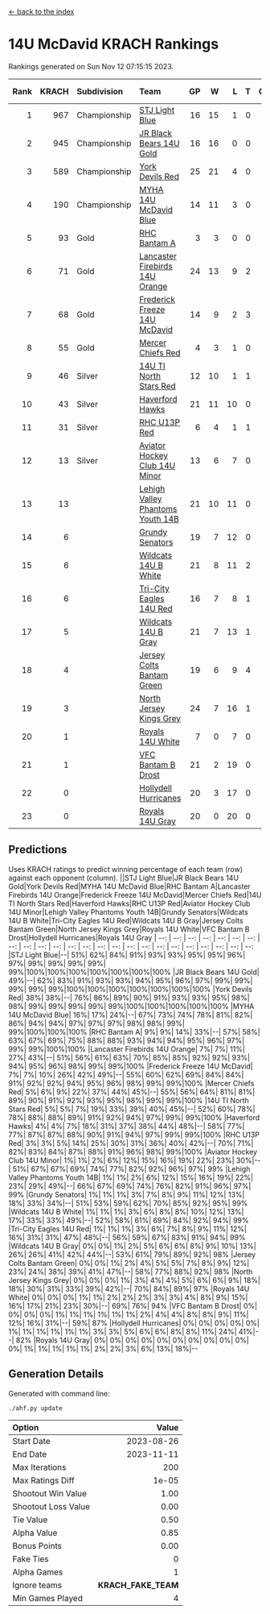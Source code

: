 [<- back to the index](readme.md)
# 14U McDavid KRACH Rankings
Rankings generated on Sun Nov 12 07:15:15 2023.

Rank|KRACH|Subdivision|Team|GP|W|L|T|OTW|OTL|SoS|Exp Wins|Win Diff
---:|---:|:---|:---|---:|---:|---:|---:|---:|---:|---:|---:|---:
1|967|Championship|[STJ Light Blue](https://gamesheetstats.com/seasons/3659/teams/140639/schedule)|16|15|1|0|0|0|93|15.9|0.0
2|945|Championship|[JR Black Bears 14U Gold](https://gamesheetstats.com/seasons/3659/teams/140633/schedule)|16|16|0|0|1|0|10|16.8|-0.0
3|589|Championship|[York Devils Red](https://gamesheetstats.com/seasons/3659/teams/140644/schedule)|25|21|4|0|0|0|364|21.9|0.0
4|190|Championship|[MYHA 14U McDavid Blue](https://gamesheetstats.com/seasons/3659/teams/140636/schedule)|14|11|3|0|0|0|105|11.9|0.0
5|93|Gold|[RHC Bantam A](https://gamesheetstats.com/seasons/3659/teams/140618/schedule)|3|3|0|0|0|0|4|3.9|0.0
6|71|Gold|[Lancaster Firebirds 14U Orange](https://gamesheetstats.com/seasons/3659/teams/140634/schedule)|24|13|9|2|0|0|235|14.9|0.0
7|68|Gold|[Frederick Freeze 14U McDavid](https://gamesheetstats.com/seasons/3659/teams/140628/schedule)|14|9|2|3|0|0|93|11.4|0.0
8|55|Gold|[Mercer Chiefs Red](https://gamesheetstats.com/seasons/3659/teams/140606/schedule)|4|3|1|0|0|0|121|3.9|0.0
9|46|Silver|[14U TI North Stars Red](https://gamesheetstats.com/seasons/3659/teams/140626/schedule)|12|10|1|1|0|0|11|11.4|0.0
10|43|Silver|[Haverford Hawks](https://gamesheetstats.com/seasons/3659/teams/140630/schedule)|21|11|10|0|0|0|239|11.9|0.0
11|31|Silver|[RHC U13P Red](https://gamesheetstats.com/seasons/3659/teams/140619/schedule)|6|4|1|1|0|0|88|5.4|0.0
12|13|Silver|[Aviator Hockey Club 14U Minor](https://gamesheetstats.com/seasons/3659/teams/140627/schedule)|13|6|7|0|0|0|229|6.9|0.0
13|13||[Lehigh Valley Phantoms Youth 14B](https://gamesheetstats.com/seasons/3659/teams/140635/schedule)|21|10|11|0|1|1|147|10.9|0.0
14|6||[Grundy Senators](https://gamesheetstats.com/seasons/3659/teams/140629/schedule)|19|7|12|0|0|1|260|7.9|0.0
15|6||[Wildcats 14U B White](https://gamesheetstats.com/seasons/3659/teams/140643/schedule)|21|8|11|2|1|1|88|9.9|0.0
16|6||[Tri-City Eagles 14U Red](https://gamesheetstats.com/seasons/3659/teams/140640/schedule)|16|7|8|1|1|0|119|8.4|0.0
17|5||[Wildcats 14U B Gray](https://gamesheetstats.com/seasons/3659/teams/140642/schedule)|21|7|13|1|0|0|77|8.4|0.0
18|4||[Jersey Colts Bantam Green](https://gamesheetstats.com/seasons/3659/teams/140632/schedule)|19|6|9|4|1|0|45|8.9|0.0
19|3||[North Jersey Kings Grey](https://gamesheetstats.com/seasons/3659/teams/140637/schedule)|24|7|16|1|1|0|59|8.4|0.0
20|1||[Royals 14U White](https://gamesheetstats.com/seasons/3659/teams/140620/schedule)|7|0|7|0|0|1|283|0.9|0.0
21|1||[VFC Bantam B Drost](https://gamesheetstats.com/seasons/3659/teams/140641/schedule)|21|2|19|0|0|2|252|2.9|0.0
22|0||[Hollydell Hurricanes](https://gamesheetstats.com/seasons/3659/teams/140631/schedule)|20|3|17|0|0|0|47|3.9|0.0
23|0||[Royals 14U Gray](https://gamesheetstats.com/seasons/3659/teams/140638/schedule)|20|0|20|0|0|0|154|0.9|0.0

## Predictions
Uses KRACH ratings to predict winning percentage of each team (row) against each opponent (column).
||STJ Light Blue|JR Black Bears 14U Gold|York Devils Red|MYHA 14U McDavid Blue|RHC Bantam A|Lancaster Firebirds 14U Orange|Frederick Freeze 14U McDavid|Mercer Chiefs Red|14U TI North Stars Red|Haverford Hawks|RHC U13P Red|Aviator Hockey Club 14U Minor|Lehigh Valley Phantoms Youth 14B|Grundy Senators|Wildcats 14U B White|Tri-City Eagles 14U Red|Wildcats 14U B Gray|Jersey Colts Bantam Green|North Jersey Kings Grey|Royals 14U White|VFC Bantam B Drost|Hollydell Hurricanes|Royals 14U Gray
| --: | --: | --: | --: | --: | --: | --: | --: | --: | --: | --: | --: | --: | --: | --: | --: | --: | --: | --: | --: | --: | --: | --: | --: 
|STJ Light Blue|--| 51%| 62%| 84%| 91%| 93%| 93%| 95%| 95%| 96%| 97%| 99%| 99%| 99%| 99%| 99%|100%|100%|100%|100%|100%|100%|100%
|JR Black Bears 14U Gold| 49%|--| 62%| 83%| 91%| 93%| 93%| 94%| 95%| 96%| 97%| 99%| 99%| 99%| 99%| 99%|100%|100%|100%|100%|100%|100%|100%
|York Devils Red| 38%| 38%|--| 76%| 86%| 89%| 90%| 91%| 93%| 93%| 95%| 98%| 98%| 99%| 99%| 99%| 99%| 99%|100%|100%|100%|100%|100%
|MYHA 14U McDavid Blue| 16%| 17%| 24%|--| 67%| 73%| 74%| 78%| 81%| 82%| 86%| 94%| 94%| 97%| 97%| 97%| 98%| 98%| 99%| 99%|100%|100%|100%
|RHC Bantam A|  9%|  9%| 14%| 33%|--| 57%| 58%| 63%| 67%| 69%| 75%| 88%| 88%| 93%| 94%| 94%| 95%| 96%| 97%| 99%| 99%|100%|100%
|Lancaster Firebirds 14U Orange|  7%|  7%| 11%| 27%| 43%|--| 51%| 56%| 61%| 63%| 70%| 85%| 85%| 92%| 92%| 93%| 94%| 95%| 96%| 98%| 99%| 99%|100%
|Frederick Freeze 14U McDavid|  7%|  7%| 10%| 26%| 42%| 49%|--| 55%| 60%| 62%| 69%| 84%| 84%| 91%| 92%| 92%| 94%| 95%| 96%| 98%| 99%| 99%|100%
|Mercer Chiefs Red|  5%|  6%|  9%| 22%| 37%| 44%| 45%|--| 55%| 56%| 64%| 81%| 81%| 89%| 90%| 91%| 92%| 93%| 95%| 98%| 99%| 99%|100%
|14U TI North Stars Red|  5%|  5%|  7%| 19%| 33%| 39%| 40%| 45%|--| 52%| 60%| 78%| 78%| 88%| 88%| 89%| 91%| 92%| 94%| 97%| 99%| 99%|100%
|Haverford Hawks|  4%|  4%|  7%| 18%| 31%| 37%| 38%| 44%| 48%|--| 58%| 77%| 77%| 87%| 87%| 88%| 90%| 91%| 94%| 97%| 99%| 99%|100%
|RHC U13P Red|  3%|  3%|  5%| 14%| 25%| 30%| 31%| 36%| 40%| 42%|--| 70%| 71%| 82%| 83%| 84%| 87%| 88%| 91%| 96%| 98%| 99%|100%
|Aviator Hockey Club 14U Minor|  1%|  1%|  2%|  6%| 12%| 15%| 16%| 19%| 22%| 23%| 30%|--| 51%| 67%| 67%| 69%| 74%| 77%| 82%| 92%| 96%| 97%| 99%
|Lehigh Valley Phantoms Youth 14B|  1%|  1%|  2%|  6%| 12%| 15%| 16%| 19%| 22%| 23%| 29%| 49%|--| 66%| 67%| 69%| 74%| 76%| 82%| 91%| 96%| 97%| 99%
|Grundy Senators|  1%|  1%|  1%|  3%|  7%|  8%|  9%| 11%| 12%| 13%| 18%| 33%| 34%|--| 51%| 53%| 59%| 62%| 70%| 85%| 92%| 95%| 99%
|Wildcats 14U B White|  1%|  1%|  1%|  3%|  6%|  8%|  8%| 10%| 12%| 13%| 17%| 33%| 33%| 49%|--| 52%| 58%| 61%| 69%| 84%| 92%| 94%| 99%
|Tri-City Eagles 14U Red|  1%|  1%|  1%|  3%|  6%|  7%|  8%|  9%| 11%| 12%| 16%| 31%| 31%| 47%| 48%|--| 56%| 59%| 67%| 83%| 91%| 94%| 99%
|Wildcats 14U B Gray|  0%|  0%|  1%|  2%|  5%|  6%|  6%|  8%|  9%| 10%| 13%| 26%| 26%| 41%| 42%| 44%|--| 53%| 61%| 79%| 89%| 92%| 98%
|Jersey Colts Bantam Green|  0%|  0%|  1%|  2%|  4%|  5%|  5%|  7%|  8%|  9%| 12%| 23%| 24%| 38%| 39%| 41%| 47%|--| 58%| 77%| 88%| 92%| 98%
|North Jersey Kings Grey|  0%|  0%|  0%|  1%|  3%|  4%|  4%|  5%|  6%|  6%|  9%| 18%| 18%| 30%| 31%| 33%| 39%| 42%|--| 70%| 84%| 89%| 97%
|Royals 14U White|  0%|  0%|  0%|  1%|  1%|  2%|  2%|  2%|  3%|  3%|  4%|  8%|  9%| 15%| 16%| 17%| 21%| 23%| 30%|--| 69%| 76%| 94%
|VFC Bantam B Drost|  0%|  0%|  0%|  0%|  1%|  1%|  1%|  1%|  1%|  1%|  2%|  4%|  4%|  8%|  8%|  9%| 11%| 12%| 16%| 31%|--| 59%| 87%
|Hollydell Hurricanes|  0%|  0%|  0%|  0%|  0%|  1%|  1%|  1%|  1%|  1%|  1%|  3%|  3%|  5%|  6%|  6%|  8%|  8%| 11%| 24%| 41%|--| 82%
|Royals 14U Gray|  0%|  0%|  0%|  0%|  0%|  0%|  0%|  0%|  0%|  0%|  0%|  1%|  1%|  1%|  1%|  1%|  2%|  2%|  3%|  6%| 13%| 18%|--

## Generation Details

Generated with command line:
```
./ahf.py update
```

| Option | Value |
| :----- | ----: |
| Start Date | 2023-08-26 |
| End Date | 2023-11-11 |
| Max Iterations | 200 |
| Max Ratings Diff | 1e-05 |
| Shootout Win Value | 1.00 |
| Shootout Loss Value | 0.00 |
| Tie Value | 0.50 |
| Alpha Value | 0.85 |
| Bonus Points | 0.00 |
| Fake Ties | 0 |
| Alpha Games | 1 |
| Ignore teams | __KRACH_FAKE_TEAM__ |
| Min Games Played | 4 |

